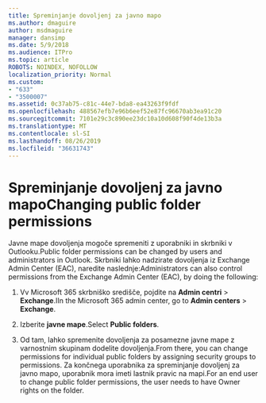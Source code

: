 ```yaml
---
title: Spreminjanje dovoljenj za javno mapo
ms.author: dmaguire
author: msdmaguire
manager: dansimp
ms.date: 5/9/2018
ms.audience: ITPro
ms.topic: article
ROBOTS: NOINDEX, NOFOLLOW
localization_priority: Normal
ms.custom:
- "633"
- "3500007"
ms.assetid: 0c37ab75-c81c-44e7-bda8-ea43263f9fdf
ms.openlocfilehash: 488567efb7e96b6eef52e87fc96670ab3ea91c20
ms.sourcegitcommit: 7101e29c3c890ee23dc10a10d608f90f4de13b3a
ms.translationtype: MT
ms.contentlocale: sl-SI
ms.lasthandoff: 08/26/2019
ms.locfileid: "36631743"
---
```

# <a name="changing-public-folder-permissions"></a><span data-ttu-id="24009-102">Spreminjanje dovoljenj za javno mapo</span><span class="sxs-lookup"><span data-stu-id="24009-102">Changing public folder permissions</span></span>

<span data-ttu-id="24009-103">Javne mape dovoljenja mogoče spremeniti z uporabniki in skrbniki v Outlooku.</span><span class="sxs-lookup"><span data-stu-id="24009-103">Public folder permissions can be changed by users and administrators in Outlook.</span></span> <span data-ttu-id="24009-104">Skrbniki lahko nadzirate dovoljenja iz Exchange Admin Center (EAC), naredite naslednje:</span><span class="sxs-lookup"><span data-stu-id="24009-104">Administrators can also control permissions from the Exchange Admin Center (EAC), by doing the following:</span></span>
  
1. <span data-ttu-id="24009-105">Vv Microsoft 365 skrbniško središče, pojdite na **Admin centri** \> **Exchange**.</span><span class="sxs-lookup"><span data-stu-id="24009-105">IIn the Microsoft 365 admin center, go to **Admin centers** \> **Exchange**.</span></span>

2. <span data-ttu-id="24009-106">Izberite **javne mape**.</span><span class="sxs-lookup"><span data-stu-id="24009-106">Select **Public folders**.</span></span>

3. <span data-ttu-id="24009-107">Od tam, lahko spremenite dovoljenja za posamezne javne mape z varnostnim skupinam dodelite dovoljenja.</span><span class="sxs-lookup"><span data-stu-id="24009-107">From there, you can change permissions for individual public folders by assigning security groups to permissions.</span></span> <span data-ttu-id="24009-108">Za končnega uporabnika za spreminjanje dovoljenj za javno mapo, uporabnik mora imeti lastnik pravic na mapi.</span><span class="sxs-lookup"><span data-stu-id="24009-108">For an end user to change public folder permissions, the user needs to have Owner rights on the folder.</span></span>
